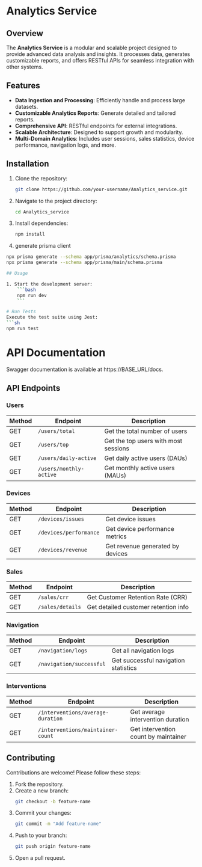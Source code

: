 # Analytics Service

## Overview
The **Analytics Service** is a modular and scalable project designed to provide advanced data analysis and insights. It processes data, generates customizable reports, and offers RESTful APIs for seamless integration with other systems.

## Features
- **Data Ingestion and Processing**: Efficiently handle and process large datasets.
- **Customizable Analytics Reports**: Generate detailed and tailored reports.
- **Comprehensive API**: RESTful endpoints for external integrations.
- **Scalable Architecture**: Designed to support growth and modularity.
- **Multi-Domain Analytics**: Includes user sessions, sales statistics, device performance, navigation logs, and more.

## Installation

1. Clone the repository:
    ```bash
    git clone https://github.com/your-username/Analytics_service.git
    ```
2. Navigate to the project directory:
    ```bash
    cd Analytics_service
    ```
3. Install dependencies:
    ```bash
    npm install
    ```
4. generate prisma client 
```sh 
npx prisma generate --schema app/prisma/analytics/schema.prisma
npx prisma generate --schema app/prisma/main/schema.prisma

## Usage

1. Start the development server:
    ```bash
    npm run dev
    ```

# Run Tests 
Execute the test suite using Jest:
```sh
npm run test
```

# API Documentation
Swagger documentation is available at 
https://BASE_URL/docs.


## API Endpoints

### Users
| Method | Endpoint                  | Description                          |
|--------|---------------------------|--------------------------------------|
| GET    | `/users/total`            | Get the total number of users        |
| GET    | `/users/top`              | Get the top users with most sessions |
| GET    | `/users/daily-active`     | Get daily active users (DAUs)        |
| GET    | `/users/monthly-active`   | Get monthly active users (MAUs)      |

### Devices
| Method | Endpoint                  | Description                          |
|--------|---------------------------|--------------------------------------|
| GET    | `/devices/issues`         | Get device issues                   |
| GET    | `/devices/performance`    | Get device performance metrics       |
| GET    | `/devices/revenue`        | Get revenue generated by devices     |

### Sales
| Method | Endpoint                  | Description                          |
|--------|---------------------------|--------------------------------------|
| GET    | `/sales/crr`              | Get Customer Retention Rate (CRR)    |
| GET    | `/sales/details`          | Get detailed customer retention info |

### Navigation
| Method | Endpoint                  | Description                          |
|--------|---------------------------|--------------------------------------|
| GET    | `/navigation/logs`        | Get all navigation logs              |
| GET    | `/navigation/successful`  | Get successful navigation statistics |

### Interventions
| Method | Endpoint                  | Description                          |
|--------|---------------------------|--------------------------------------|
| GET    | `/interventions/average-duration` | Get average intervention duration |
| GET    | `/interventions/maintainer-count` | Get intervention count by maintainer |

## Contributing
Contributions are welcome! Please follow these steps:
1. Fork the repository.
2. Create a new branch:
    ```bash
    git checkout -b feature-name
    ```
3. Commit your changes:
    ```bash
    git commit -m "Add feature-name"
    ```
4. Push to your branch:
    ```bash
    git push origin feature-name
    ```
5. Open a pull request.
